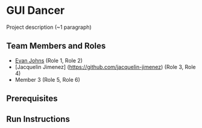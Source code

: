 # GUI Dancer

Project description (~1 paragraph)

## Team Members and Roles

* [Evan Johns](https://github.com/CutlassS1968/CIS350-HW2-JOHNS) (Role 1, Role 2)
* [Jacquelin Jimenez] (https://github.com/jacquelin-jimenez) (Role 3, Role 4)
* Member 3 (Role 5, Role 6)

## Prerequisites

## Run Instructions
